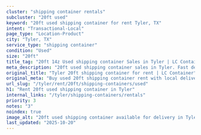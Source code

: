 ```yaml
---
cluster: "shipping container rentals"
subcluster: "20ft used"
keyword: "20ft used shipping container for rent Tyler, TX"
intent: "Transactional-Local"
page_type: "Location-Product"
city: "Tyler, TX"
service_type: "shipping container"
condition: "Used"
size: "20ft"
title_tag: "20ft 14z Used shipping container Sales in Tyler | LC Container"
meta_description: "20ft used shipping container sales in Tyler. Fast delivery, competitive pricing. Serving shipping containers area. Quote ID: SGN. Call (214) 524-4168 for your free quote today."
original_title: "Tyler 20ft shipping container for rent | LC Container"
original_meta: "Buy used 20ft shipping container rent with local delivery in Tyler, TX. LC Container — local Since 2003. Request a fast quote today."
url_slug: "/tyler/rent/20ft/shipping-containers/used"
h1: "Rent 20ft used shipping container in Tyler"
internal_links: "/tyler/shipping-containers/rentals"
priority: 3
notes: "3"
noindex: true
image_alt: "20ft used shipping container available for delivery in Tyler"
last_updated: "2025-10-20"
---
```


<!-- TODO: Add unique city/inventory copy, images, and internal links here. -->
